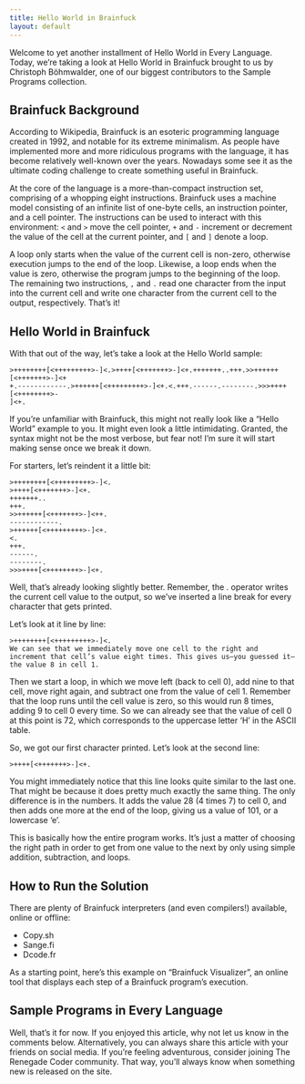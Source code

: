 ```yaml
---
title: Hello World in Brainfuck
layout: default
---
```


Welcome to yet another installment of Hello World in Every Language. Today, we’re
taking a look at Hello World in Brainfuck brought to us by Christoph Böhmwalder,
one of our biggest contributors to the Sample Programs collection.

## Brainfuck Background

According to Wikipedia, Brainfuck is an esoteric programming language created in
1992, and notable for its extreme minimalism. As people have implemented more and
more ridiculous programs with the language, it has become relatively well-known
over the years. Nowadays some see it as the ultimate coding challenge to create
something useful in Brainfuck.

At the core of the language is a more-than-compact instruction set, comprising
of a whopping eight instructions. Brainfuck uses a machine model consisting of
an infinite list of one-byte cells, an instruction pointer, and a cell pointer.
 The instructions can be used to interact with this environment: `<` and `>`
 move the cell pointer, `+` and `-` increment or decrement the value of the cell
 at the current pointer, and `[` and `]` denote a loop.

A loop only starts when the value of the current cell is non-zero, otherwise
execution jumps to the end of the loop. Likewise, a loop ends when the value is
zero, otherwise the program jumps to the beginning of the loop. The remaining
two instructions, `,` and `.` read one character from the input into the current 
cell and write one character from the current cell to the output, respectively.
That’s it!

## Hello World in Brainfuck

With that out of the way, let’s take a look at the Hello World sample:

```brainfuck
>++++++++[<+++++++++>-]<.>++++[<+++++++>-]<+.+++++++..+++.>>++++++[<+++++++>-]<+
+.------------.>++++++[<+++++++++>-]<+.<.+++.------.--------.>>>++++[<++++++++>-
]<+.
```

If you’re unfamiliar with Brainfuck, this might not really look like a “Hello World” example to you. It might even look a little intimidating. Granted, the syntax might not be the most verbose, but fear not! I’m sure it will start making sense once we break it down.

For starters, let’s reindent it a little bit:

```brainfuck
>++++++++[<+++++++++>-]<.
>++++[<+++++++>-]<+.
+++++++..
+++.
>>++++++[<+++++++>-]<++.
------------.
>++++++[<+++++++++>-]<+.
<.
+++.
------.
--------.
>>>++++[<++++++++>-]<+.
```

Well, that’s already looking slightly better. Remember, the . operator writes the current cell value to the output, so we’ve inserted a line break for every character that gets printed.

Let’s look at it line by line:

```brainfuck
>++++++++[<+++++++++>-]<.
We can see that we immediately move one cell to the right and increment that cell’s value eight times. This gives us—you guessed it—the value 8 in cell 1.
```

Then we start a loop, in which we move left (back to cell 0), add nine to that cell, move right again, and subtract one from the value of cell 1. Remember that the loop runs until the cell value is zero, so this would run 8 times, adding 9 to cell 0 every time. So we can already see that the value of cell 0 at this point is 72, which corresponds to the uppercase letter ‘H’ in the ASCII table.

So, we got our first character printed. Let’s look at the second line:

```brainfuck
>++++[<+++++++>-]<+.
```

You might immediately notice that this line looks quite similar to the last one. That might be because it does pretty much exactly the same thing. The only difference is in the numbers. It adds the value 28 (4 times 7) to cell 0, and then adds one more at the end of the loop, giving us a value of 101, or a lowercase ‘e’.

This is basically how the entire program works. It’s just a matter of choosing the right path in order to get from one value to the next by only using simple addition, subtraction, and loops.

## How to Run the Solution

There are plenty of Brainfuck interpreters (and even compilers!) available, online or offline:

- Copy.sh
- Sange.fi
- Dcode.fr

As a starting point, here’s this example on “Brainfuck Visualizer”, an online tool that displays each step of a Brainfuck program’s execution.

## Sample Programs in Every Language

Well, that’s it for now. If you enjoyed this article, why not let us know in the comments below. Alternatively, you can always share this article with your friends on social media. If you’re feeling adventurous, consider joining The Renegade Coder community. That way, you’ll always know when something new is released on the site.
